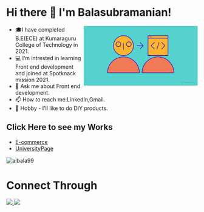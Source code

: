 <h1>Hi there 👋 I'm Balasubramanian!</h1>

<ul>
<img align="right" width="300px" src="https://github.com/albala99/albala99/blob/main/How-to-become-a-front-end-developer.png">
<li>🎓I have completed B.E(ECE) at Kumaraguru College of Technology in 2021.</li>
  
<li>💻 I’m intrested in learning Front end development and joined at Spotknack mission 2021.</li>

<li>💬 Ask me about Front end development.</li>

<li>📫 How to reach me:LinkedIn,Gmail.</li>

  <li>🌱 Hobby - I'll like to do DIY products.</li>
  </ul>

<h2>Click Here to see my Works</h2>
<ul>
 <li><a target="_blank" rel="noopener noreferrer" href="https://balaalagappan-ecommerce.netlify.app/">E-commerce</a></li>
  <li><a target="_blank" rel="noopener noreferrer" href="https://balaalagappan-universitypage.netlify.app/">UniversityPage</a></li>
</ul>
<p><img align="center" src="https://github-readme-stats.vercel.app/api/top-langs?username=albala99&show_icons=true&locale=en&layout=compact" alt="albala99"/></p>
<h1>Connect Through</h1>
<a target="_blank" rel="noopener noreferrer" href="https://www.linkedin.com/in/bala-alagappan/">
   <img src="https://img.icons8.com/bubbles/50/000000/linkedin.png" style="max-width: 100%;align=left"/>
  </a> 
<a target="_blank" rel="noopener noreferrer" href="mailto:albala99@gmail.com"><img src="https://img.icons8.com/bubbles/50/000000/gmail.png"/> </a>



